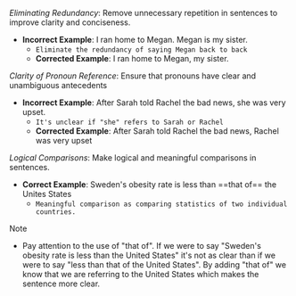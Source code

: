 *Eliminating Redundancy*: Remove unnecessary repetition in sentences to improve clarity and conciseness.
- **Incorrect Example**: I ran home to Megan. Megan is my sister.
	- `Eliminate the redundancy of saying Megan back to back`
	- **Corrected Example**: I ran home to Megan, my sister.


*Clarity of Pronoun Reference*: Ensure that pronouns have clear and unambiguous antecedents
- **Incorrect Example**: After Sarah told Rachel the bad news, she was very upset.
	- `It's unclear if "she" refers to Sarah or Rachel`
	- **Corrected Example**: After Sarah told Rachel the bad news, Rachel was very upset


*Logical Comparisons*: Make logical and meaningful comparisons in sentences.
- **Correct Example**: Sweden's obesity rate is less than ==that of== the Unites States
	- `Meaningful comparison as comparing statistics of two individual countries.`

> [!NOTE]
> 	- Pay attention to the use of "that of". If we were to say "Sweden's obesity rate is less than the United States" it's not as clear than if we were to say "less than that of the United States". By adding "that of" we know that we are referring to the United States which makes the sentence more clear. 
